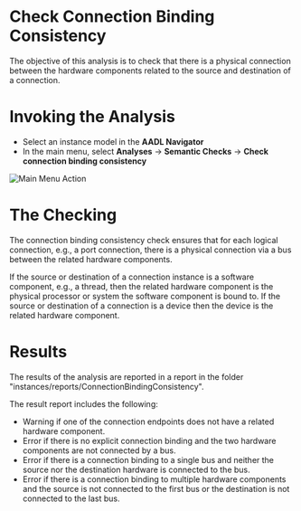 <!--
Copyright (c) 2004-2021 Carnegie Mellon University and others. (see Contributors file). 
All Rights Reserved.

NO WARRANTY. ALL MATERIAL IS FURNISHED ON AN "AS-IS" BASIS. CARNEGIE MELLON UNIVERSITY MAKES NO WARRANTIES OF ANY
KIND, EITHER EXPRESSED OR IMPLIED, AS TO ANY MATTER INCLUDING, BUT NOT LIMITED TO, WARRANTY OF FITNESS FOR PURPOSE
OR MERCHANTABILITY, EXCLUSIVITY, OR RESULTS OBTAINED FROM USE OF THE MATERIAL. CARNEGIE MELLON UNIVERSITY DOES NOT
MAKE ANY WARRANTY OF ANY KIND WITH RESPECT TO FREEDOM FROM PATENT, TRADEMARK, OR COPYRIGHT INFRINGEMENT.

This program and the accompanying materials are made available under the terms of the Eclipse Public License 2.0
which is available at https://www.eclipse.org/legal/epl-2.0/
SPDX-License-Identifier: EPL-2.0

Created, in part, with funding and support from the United States Government. (see Acknowledgments file).

This program includes and/or can make use of certain third party source code, object code, documentation and other
files ("Third Party Software"). The Third Party Software that is used by this program is dependent upon your system
configuration. By using this program, You agree to comply with any and all relevant Third Party Software terms and
conditions contained in any such Third Party Software or separate license file distributed with such Third Party
Software. The parties who own the Third Party Software ("Third Party Licensors") are intended third party benefici-
aries to this license with respect to the terms applicable to their Third Party Software. Third Party Software li-
censes only apply to the Third Party Software and not any other portion of this program or this program as a whole.
-->
# Check Connection Binding Consistency
The objective of this analysis is to check that there is a physical connection between the hardware components related to the source and destination of a connection.

# Invoking the Analysis
 * Select an instance model in the **AADL Navigator**
 * In the main menu, select **Analyses** -> **Semantic Checks** -> **Check connection binding consistency**

![Main Menu Action](images/MainMenuAction.png)

# The Checking

The connection binding consistency check ensures that for each logical connection, e.g., a port connection, there is a physical connection via a bus between the related hardware components.

If the source or destination of a connection instance is a software component, e.g., a thread, then the related hardware component is the physical processor or system the software component is bound to.
If the source or destination of a connection is a device then the device is the related hardware component.


# Results

The results of the analysis are reported in a report in the folder "instances/reports/ConnectionBindingConsistency". 

The result report includes the following:

* Warning if one of the connection endpoints does not have a related hardware component.
* Error if there is no explicit connection binding and the two hardware components are not connected by a bus.
* Error if there is a connection binding to a single bus and neither the source nor the destination hardware is connected to the bus.
* Error if there is a connection binding to multiple hardware components and the source is not connected to the first bus or the destination is not connected to the last bus.  

